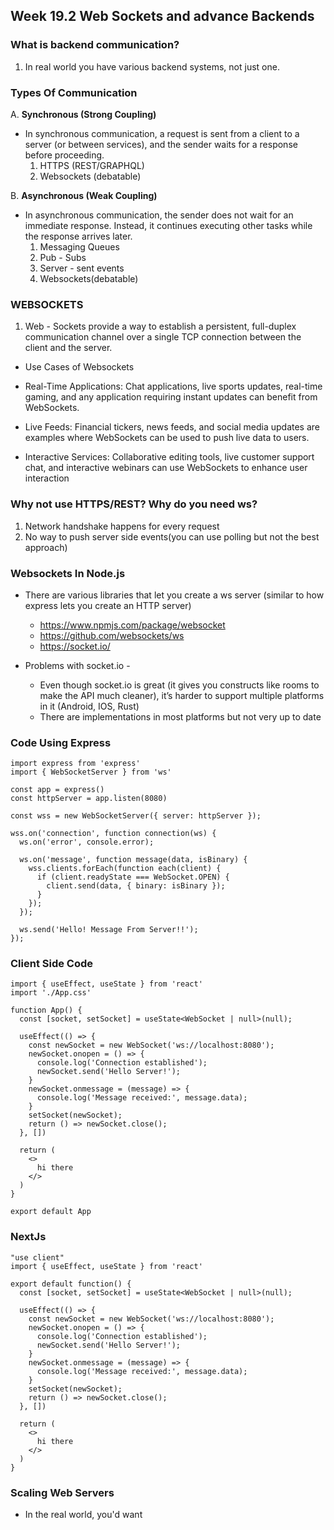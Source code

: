 ## Week 19.2 Web Sockets and advance Backends

### What is backend communication?
1. In real world you have various backend systems, not just one.

### Types Of Communication

A. <b>Synchronous (Strong Coupling) </b>
 - In synchronous communication, a request is sent from a client to a server (or between services), and the sender waits for a response before proceeding.
    1. HTTPS (REST/GRAPHQL)
    2. Websockets (debatable)

B. <b>Asynchronous (Weak Coupling) </b>
 - In asynchronous communication, the sender does not wait for an immediate response. Instead, it continues executing other tasks while the response arrives later.
    1. Messaging Queues
    2. Pub - Subs
    3. Server - sent events
    4. Websockets(debatable)

### WEBSOCKETS

1. Web - Sockets provide a way to establish a persistent, full-duplex communication channel over a single TCP connection between the client and the server.

- Use Cases of Websockets

- Real-Time Applications: Chat applications, live sports updates, real-time gaming, and any application requiring instant updates can benefit from WebSockets.
- Live Feeds: Financial tickers, news feeds, and social media updates are examples where WebSockets can be used to push live data to users.
- Interactive Services: Collaborative editing tools, live customer support chat, and interactive webinars can use WebSockets to enhance user interaction

### Why not use HTTPS/REST? Why do you need ws?

1. Network handshake happens for every request
2. No way to push server side events(you can use polling but not the best approach)

### Websockets In Node.js

-  There are various libraries that let you create a ws server (similar to how express lets you create an HTTP server)
    - https://www.npmjs.com/package/websocket
    - https://github.com/websockets/ws
    - https://socket.io/
 
- Problems with socket.io - 
    - Even though socket.io is great (it gives you constructs like rooms to make the API much cleaner), it’s harder to support multiple platforms in it (Android, IOS, Rust)
    - There are implementations in most platforms but not very up to date 

### Code Using Express

```
import express from 'express'
import { WebSocketServer } from 'ws'

const app = express()
const httpServer = app.listen(8080)

const wss = new WebSocketServer({ server: httpServer });

wss.on('connection', function connection(ws) {
  ws.on('error', console.error);

  ws.on('message', function message(data, isBinary) {
    wss.clients.forEach(function each(client) {
      if (client.readyState === WebSocket.OPEN) {
        client.send(data, { binary: isBinary });
      }
    });
  });

  ws.send('Hello! Message From Server!!');
});
```

### Client Side Code

```
import { useEffect, useState } from 'react'
import './App.css'

function App() {
  const [socket, setSocket] = useState<WebSocket | null>(null);

  useEffect(() => {
    const newSocket = new WebSocket('ws://localhost:8080');
    newSocket.onopen = () => {
      console.log('Connection established');
      newSocket.send('Hello Server!');
    }
    newSocket.onmessage = (message) => {
      console.log('Message received:', message.data);
    }
    setSocket(newSocket);
    return () => newSocket.close();
  }, [])

  return (
    <>
      hi there
    </>
  )
}

export default App
```

### NextJs

```
"use client"
import { useEffect, useState } from 'react'

export default function() {
  const [socket, setSocket] = useState<WebSocket | null>(null);

  useEffect(() => {
    const newSocket = new WebSocket('ws://localhost:8080');
    newSocket.onopen = () => {
      console.log('Connection established');
      newSocket.send('Hello Server!');
    }
    newSocket.onmessage = (message) => {
      console.log('Message received:', message.data);
    }
    setSocket(newSocket);
    return () => newSocket.close();
  }, [])

  return (
    <>
      hi there
    </>
  )
}
```

### Scaling Web Servers

- In the real world, you'd want